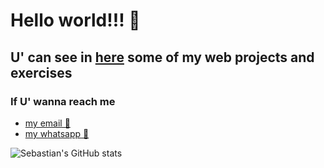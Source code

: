 # Hello world!!! 👋

## U' can see in [here](https://github.com/SGCifuentes?tab=repositories) some of my web projects and exercises



### If U' wanna reach me
 * [my email 📩](mailto:sebastiangc19.01@gmail.com?subject=Hello%20Sebastian!) 
 * [my whatsapp 📱](https://wa.me/573197291253?text=Hello%20Sebastian)

![Sebastian's GitHub stats](https://github-readme-stats.vercel.app/api?username=SGCifuentes&show_icons=true&theme=tokyonight)
